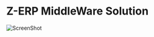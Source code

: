 # Z-ERP MiddleWare Solution
![ScreenShot](https://raw.github.com/{hs-matty}/{z-erp}/{/doc/images/screenshot-1})
